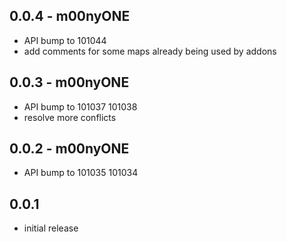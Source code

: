 ## 0.0.4 - m00nyONE
- API bump to 101044
- add comments for some maps already being used by addons

## 0.0.3 - m00nyONE
- API bump to 101037 101038
- resolve more conflicts

## 0.0.2 - m00nyONE
- API bump to 101035 101034

## 0.0.1
- initial release